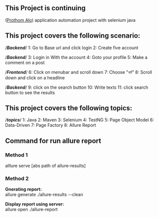 ## This Project is continuing

([Prothom Alo](https://www.prothomalo.com/)) application automation project with selenium java

## This project covers the following scenario:
/*****Backend*****/
1: Go to Base url and click login
2: Create five account

/*****Backend*****/
3: Login in With the account
4: Goto your profile
5: Make a comment on a post

/*****Frontend*****/
6: Click on menubar and scroll down
7: Choose "ধর্ম"
8: Scroll down and click on a headline

/*****Backend*****/
9:  click on the search button
10: Write texts
11: click search button to see the results

## This project covers the following topics:
/***topics***/
1: Java
2: Maven
3: Selenium
4: TestNG
5: Page Object Model
6: Data-Driven
7: Page Factory
8: Allure Report

## Command for run allure report

### Method 1</br>

alllure serve [abs path of allure-results]

### Method 2</br>

**Gnerating report:**</br>
allure generate ./allure-results --clean

**Display report using server:**</br>
allure open ./allure-report
